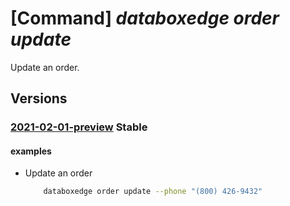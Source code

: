 # [Command] _databoxedge order update_

Update an order.

## Versions

### [2021-02-01-preview](/Resources/mgmt-plane/L3N1YnNjcmlwdGlvbnMve30vcmVzb3VyY2Vncm91cHMve30vcHJvdmlkZXJzL21pY3Jvc29mdC5kYXRhYm94ZWRnZS9kYXRhYm94ZWRnZWRldmljZXMve30vb3JkZXJzL2RlZmF1bHQ=/2021-02-01-preview.xml) **Stable**

<!-- mgmt-plane /subscriptions/{}/resourcegroups/{}/providers/microsoft.databoxedge/databoxedgedevices/{}/orders/default 2021-02-01-preview -->

#### examples

- Update an order
    ```bash
        databoxedge order update --phone "(800) 426-9432"
    ```
